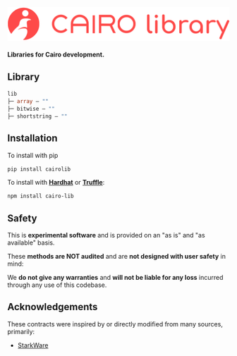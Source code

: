 ![cairo-lib logo](./img/cairo-lib-logo.png)

#### Libraries for Cairo development.

## Library

```ml
lib
├─ array — ""
├─ bitwise — ""
├─ shortstring — ""
```

## Installation

To install with pip

```sh
pip install cairolib
```

To install with [**Hardhat**](https://github.com/nomiclabs/hardhat) or [**Truffle**](https://github.com/trufflesuite/truffle):

```sh
npm install cairo-lib
```

## Safety

This is **experimental software** and is provided on an "as is" and "as available" basis.

These **methods are NOT audited** and are **not designed with user safety** in mind:

We **do not give any warranties** and **will not be liable for any loss** incurred through any use of this codebase.

## Acknowledgements

These contracts were inspired by or directly modified from many sources, primarily:

- [StarkWare](https://github.com/starkware-libs/cairo-lang)
